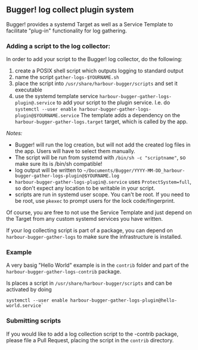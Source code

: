 ## Bugger! log collect plugin system

Bugger! provides a systemd Target as well as a Service Template to facilitate
"plug-in" functionality for log gathering.

### Adding a script to the log collector:

In order to add your script to the Bugger! log collector, do the following:

1. create a POSIX shell script which outputs logging to standard output
2. name the script `gather-logs-$YOURNAME.sh`
3. place the script into `/usr/share/harbour-bugger/scripts` and set it executable
4. use the systemd template service
   `harbour-bugger-gather-logs-plugin@.service` to add your script to the
   plugin service. I.e. do `systemctl --user enable
   harbour-bugger-gather-logs-plugin@$YOURNAME.service` The template adds a
   dependency on the `harbour-bugger-gather-logs.target` target, which is
   called by the app.

*Notes:*

 - Bugger! will run the log creation, but will not add the created log files in
   the app. Users will have to select them manually.
 - The script will be run from systemd with `/bin/sh -c "scriptname"`, so make
   sure its is /bin/sh compatible!
 - log output will be written to
   `~/Documents/Bugger/YYYY-MM-DD_harbour-bugger-gather-logs-plugin@$YOURNAME.log`
 - `harbour-bugger-gather-logs-plugin@.service` uses `ProtectSystem=full`, so
   don't expect any location to be writable in your script.
 - scripts are run in systemd user scope. You can't be root. If you need to be
   root, use `pkexec` to prompt users for the lock code/fingerprint.

Of course, you are free to not use the Service Template and just depend on the
Target from any custom systemd services you have written.

If your log collecting script is part of a package, you can depend on
`harbour-bugger-gather-logs` to make sure the infrastructure is installed.

### Example

A very basig "Hello World" example is in the `contrib` folder and part of the
`harbour-bugger-gather-logs-contrib` package.

Is places a script in `/usr/share/harbour-bugger/scripts` and can be activated by doing

    systemctl --user enable harbour-bugger-gather-logs-plugin@hello-world.service`

### Submitting scripts

If you would like to add a log collection script to the -contrib package,
please file a Pull Request, placing the script in the `contrib` directory.


